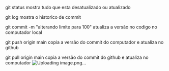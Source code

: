 git status
mostra tudo que esta desatualizado ou atualizado

git log
mostra o historico de commit

git commit -m "alterando limite para 100"
atualiza a versão no codigo no computador local

git push origin main 
copia a versão do commit do computador e atualiza no github

git pull origin main
copia a versão do commit do github e atualiza no computador
![Uploading image.png…]()

